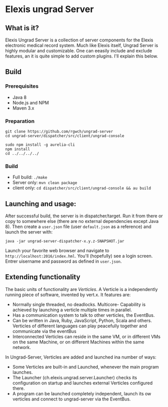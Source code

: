 # Elexis ungrad Server

## What is it?

Elexis Ungrad Server is a collection of server components for the Elexis electronic medical record system.
Much like Elexis itself, Ungrad Server is highly modular and customizable. One can eeasily include and exclude features, an it is
quite simple to add custom plugins. I'll explain this below.

## Build

### Prerequisites

* Java 8
* Node.js and NPM
* Maven 3.x

### Preparation

    git clone https://github.com/rgwch/ungrad-server
    cd ungrad-server/dispatcher/src/client/ungrad-console

    sudo npm install -g aurelia-cli
    npm install
    cd ../../../../
    
### Build

* Full build: `./make`
* Server only: `mvn clean package`
* client only: `cd dispatcher/src/client/ungrad-console && au build`

## Launching and usage:

After successful build, the server is in dispatcher/target. Run it from there or copy to somewhere else (there are no external dependencies
except Java 8). Then create a `user.json` file (user `default.json` as a reference) and launch the server with:

    java -jar ungrad-server-dispatcher-x.y.z-SNAPSHOT.jar
    
Launch your favorite web browser and navigate to `http://localhost:2016/index.hml`. You'll (hopefully) see a login screen. Entrer uisername and password
as defined in `user.json`. 

## Extending functionality

The basic units of functionality are *Verticles*. A Verticle is a independently running piece of software, invented by vert.x. It features are:

* Normally single threaded, no deadlocks. Multicore- Capability is achieved by launching a verticle multiple times in parallel.
* Has a communication system to talk to other verticles, the EventBus.
* Can be written in Java, Ruby, JavaScript, Python, Scala and others. Verticles of different languages can play peacefully together and communicate via the eventBus
* Interconnected Verticles can reside in the same VM, or in different VMs on the same Machine, or on different Machines within the same network.
 
In Ungrad-Server, Verticles are added and launched ina number of ways:

* Some Verticles are built-in and Launched, whenever the main program launches.
* The Launcher (ch.elexis.ungrad.server.Launcher) checks its configuration on startup and launches external Verticles configured there.
* A program can be launched completely independent, launch its ow verticles and connect to ungrad-server via the EventBus.


 



    